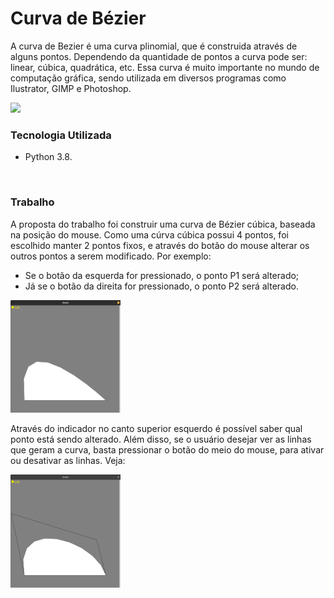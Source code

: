 # Curva de Bézier

A curva de Bezier é uma curva plinomial, que é construida através de alguns pontos. Dependendo da quantidade de pontos a curva pode ser: linear, cúbica,  quadrática, etc. Essa curva é muito importante no mundo de computação gráfica, sendo utilizada em diversos programas como Ilustrator, GIMP e Photoshop.

 <img src="https://upload.wikimedia.org/wikipedia/commons/thumb/d/db/B%C3%A9zier_3_big.gif/240px-B%C3%A9zier_3_big.gif"/>
 
 <br/>

### Tecnologia Utilizada
- Python 3.8.

<br/>

### Trabalho
A proposta do trabalho foi construir uma curva de Bézier cúbica, baseada na posição do mouse. Como uma cúrva cúbica possui 4 pontos, foi escolhido manter 2 pontos fixos, e através do botão do mouse alterar os outros pontos a serem modificado. Por exemplo:


- Se o botão da esquerda for pressionado, o ponto P1 será alterado;
- Já se o botão da direita for pressionado, o ponto P2 será alterado.
 
<img src="https://github.com/LucasSargeir/Computacao-Grafica-CEFET/blob/main/imagens/bezier_01.png" width="35%" height="35%"/>

Através do indicador no canto superior esquerdo é possível saber qual ponto está sendo alterado. Além disso, se o usuário desejar ver as linhas que geram a curva, basta pressionar o botão do meio do mouse, para ativar ou desativar as linhas. Veja:

<img src="https://github.com/LucasSargeir/Computacao-Grafica-CEFET/blob/main/imagens/bezier_02.png" width="35%" height="35%"/>
 

